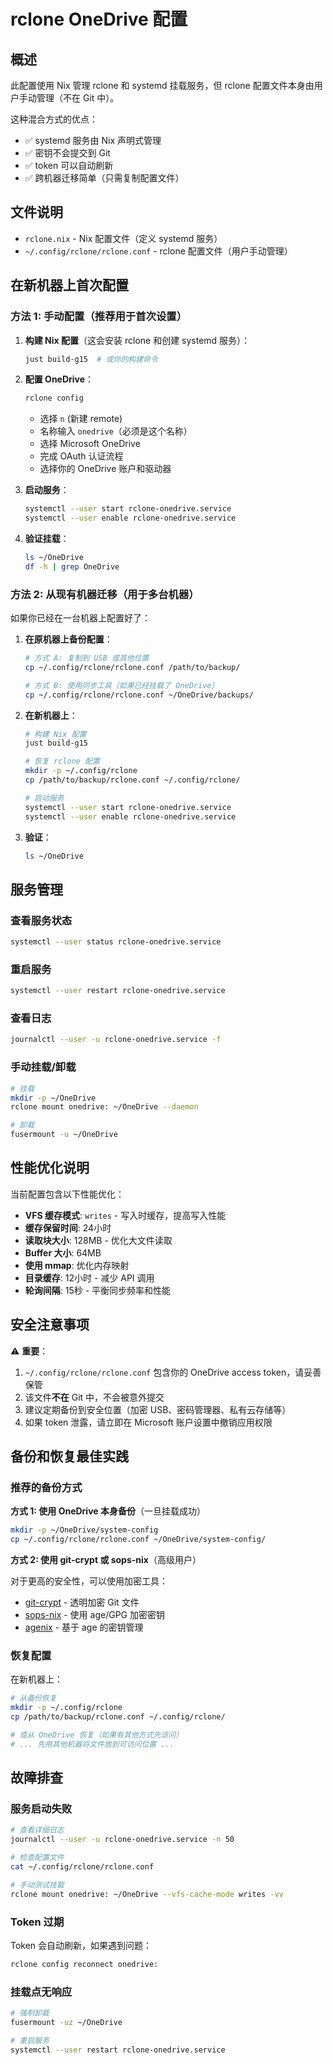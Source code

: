 # rclone OneDrive 配置

## 概述

此配置使用 Nix 管理 rclone 和 systemd 挂载服务，但 rclone 配置文件本身由用户手动管理（不在 Git 中）。

这种混合方式的优点：
- ✅ systemd 服务由 Nix 声明式管理
- ✅ 密钥不会提交到 Git
- ✅ token 可以自动刷新
- ✅ 跨机器迁移简单（只需复制配置文件）

## 文件说明

- `rclone.nix` - Nix 配置文件（定义 systemd 服务）
- `~/.config/rclone/rclone.conf` - rclone 配置文件（用户手动管理）

## 在新机器上首次配置

### 方法 1: 手动配置（推荐用于首次设置）

1. **构建 Nix 配置**（这会安装 rclone 和创建 systemd 服务）：
   ```bash
   just build-g15  # 或你的构建命令
   ```

2. **配置 OneDrive**：
   ```bash
   rclone config
   ```
   - 选择 `n` (新建 remote)
   - 名称输入 `onedrive`（必须是这个名称）
   - 选择 Microsoft OneDrive
   - 完成 OAuth 认证流程
   - 选择你的 OneDrive 账户和驱动器

3. **启动服务**：
   ```bash
   systemctl --user start rclone-onedrive.service
   systemctl --user enable rclone-onedrive.service
   ```

4. **验证挂载**：
   ```bash
   ls ~/OneDrive
   df -h | grep OneDrive
   ```

### 方法 2: 从现有机器迁移（用于多台机器）

如果你已经在一台机器上配置好了：

1. **在原机器上备份配置**：
   ```bash
   # 方式 A: 复制到 USB 或其他位置
   cp ~/.config/rclone/rclone.conf /path/to/backup/

   # 方式 B: 使用同步工具（如果已经挂载了 OneDrive）
   cp ~/.config/rclone/rclone.conf ~/OneDrive/backups/
   ```

2. **在新机器上**：
   ```bash
   # 构建 Nix 配置
   just build-g15

   # 恢复 rclone 配置
   mkdir -p ~/.config/rclone
   cp /path/to/backup/rclone.conf ~/.config/rclone/

   # 启动服务
   systemctl --user start rclone-onedrive.service
   systemctl --user enable rclone-onedrive.service
   ```

3. **验证**：
   ```bash
   ls ~/OneDrive
   ```

## 服务管理

### 查看服务状态
```bash
systemctl --user status rclone-onedrive.service
```

### 重启服务
```bash
systemctl --user restart rclone-onedrive.service
```

### 查看日志
```bash
journalctl --user -u rclone-onedrive.service -f
```

### 手动挂载/卸载
```bash
# 挂载
mkdir -p ~/OneDrive
rclone mount onedrive: ~/OneDrive --daemon

# 卸载
fusermount -u ~/OneDrive
```

## 性能优化说明

当前配置包含以下性能优化：

- **VFS 缓存模式**: `writes` - 写入时缓存，提高写入性能
- **缓存保留时间**: 24小时
- **读取块大小**: 128MB - 优化大文件读取
- **Buffer 大小**: 64MB
- **使用 mmap**: 优化内存映射
- **目录缓存**: 12小时 - 减少 API 调用
- **轮询间隔**: 15秒 - 平衡同步频率和性能

## 安全注意事项

⚠️ **重要**：

1. `~/.config/rclone/rclone.conf` 包含你的 OneDrive access token，请妥善保管
2. 该文件**不在** Git 中，不会被意外提交
3. 建议定期备份到安全位置（加密 USB、密码管理器、私有云存储等）
4. 如果 token 泄露，请立即在 Microsoft 账户设置中撤销应用权限

## 备份和恢复最佳实践

### 推荐的备份方式

**方式 1: 使用 OneDrive 本身备份**（一旦挂载成功）
```bash
mkdir -p ~/OneDrive/system-config
cp ~/.config/rclone/rclone.conf ~/OneDrive/system-config/
```

**方式 2: 使用 git-crypt 或 sops-nix**（高级用户）

对于更高的安全性，可以使用加密工具：
- [git-crypt](https://github.com/AGWA/git-crypt) - 透明加密 Git 文件
- [sops-nix](https://github.com/Mic92/sops-nix) - 使用 age/GPG 加密密钥
- [agenix](https://github.com/ryantm/agenix) - 基于 age 的密钥管理

### 恢复配置

在新机器上：
```bash
# 从备份恢复
mkdir -p ~/.config/rclone
cp /path/to/backup/rclone.conf ~/.config/rclone/

# 或从 OneDrive 恢复（如果有其他方式先访问）
# ... 先用其他机器将文件放到可访问位置 ...
```

## 故障排查

### 服务启动失败
```bash
# 查看详细日志
journalctl --user -u rclone-onedrive.service -n 50

# 检查配置文件
cat ~/.config/rclone/rclone.conf

# 手动测试挂载
rclone mount onedrive: ~/OneDrive --vfs-cache-mode writes -vv
```

### Token 过期
Token 会自动刷新，如果遇到问题：
```bash
rclone config reconnect onedrive:
```

### 挂载点无响应
```bash
# 强制卸载
fusermount -uz ~/OneDrive

# 重启服务
systemctl --user restart rclone-onedrive.service
```
